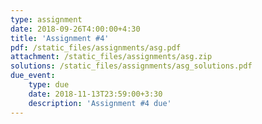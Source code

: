 ```yaml
---
type: assignment
date: 2018-09-26T4:00:00+4:30
title: 'Assignment #4'
pdf: /static_files/assignments/asg.pdf
attachment: /static_files/assignments/asg.zip
solutions: /static_files/assignments/asg_solutions.pdf
due_event: 
    type: due
    date: 2018-11-13T23:59:00+3:30
    description: 'Assignment #4 due'
---
```

